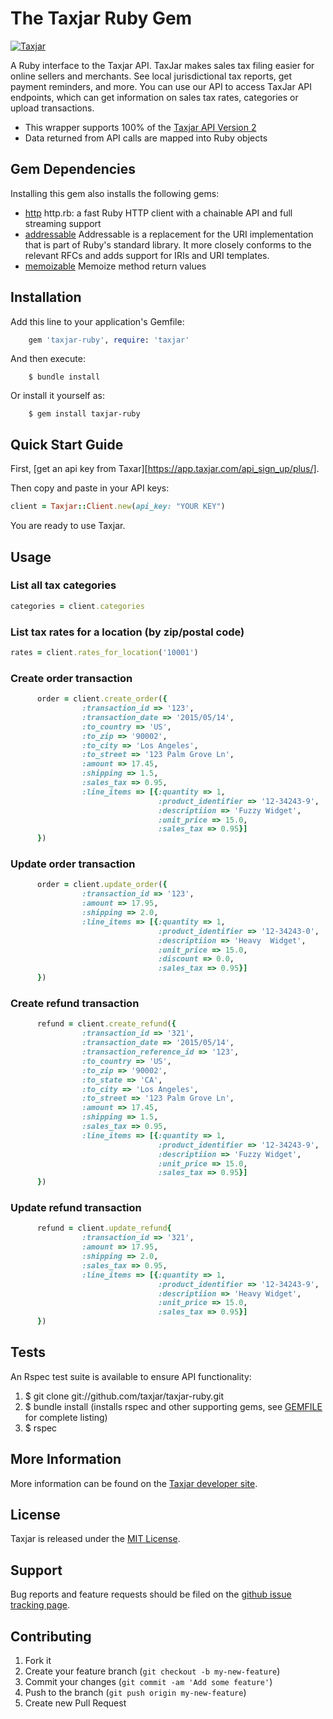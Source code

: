 # The Taxjar Ruby Gem
[![Taxjar](http://www.taxjar.com/img/TJ_logo_color_office_png.png)](http://developers.taxjar.com)

A Ruby interface to the Taxjar API. TaxJar makes sales tax filing easier for online sellers and merchants. 
See local jurisdictional tax reports, get payment reminders, and more. You can use our API to access TaxJar API endpoints, 
which can get information on sales tax rates, categories or upload transactions.

* This wrapper supports 100% of the [Taxjar API Version 2](http://developers.taxjar.com/api/#introduction)
* Data returned from API calls are mapped into Ruby objects


## Gem Dependencies
Installing this gem also installs the following gems:

* [http](https://github.com/httprb/http.rb) http.rb: a fast Ruby HTTP client with a chainable API and full streaming support
* [addressable](https://github.com/sporkmonger/addressable) Addressable is a replacement for the URI implementation that is part of Ruby's standard library. It more closely conforms to the relevant RFCs and adds support for IRIs and URI templates.
* [memoizable](https://github.com/dkubb/memoizable) Memoize method return values

## Installation

Add this line to your application's Gemfile:
```ruby
    gem 'taxjar-ruby', require: 'taxjar'
```
And then execute:
```shell
    $ bundle install
```
Or install it yourself as:
```shell
    $ gem install taxjar-ruby
```
## Quick Start Guide

First, [get an api key from Taxar][https://app.taxjar.com/api_sign_up/plus/].

Then copy and paste in your API keys:

```ruby
client = Taxjar::Client.new(api_key: "YOUR KEY")
```


You are ready to use Taxjar.

## Usage

### List all tax categories
```ruby
categories = client.categories

```
### List tax rates for a location (by zip/postal code)
```ruby
rates = client.rates_for_location('10001')
```

### Create order transaction
```ruby
      order = client.create_order({
                :transaction_id => '123',
                :transaction_date => '2015/05/14',
                :to_country => 'US',
                :to_zip => '90002',
                :to_city => 'Los Angeles',
                :to_street => '123 Palm Grove Ln',
                :amount => 17.45,
                :shipping => 1.5,
                :sales_tax => 0.95,
                :line_items => [{:quantity => 1,
                                 :product_identifier => '12-34243-9',
                                 :descriptiion => 'Fuzzy Widget',
                                 :unit_price => 15.0,
                                 :sales_tax => 0.95}]
      })
```

### Update order transaction
```ruby
      order = client.update_order({
                :transaction_id => '123',
                :amount => 17.95,
                :shipping => 2.0,
                :line_items => [{:quantity => 1,
                                 :product_identifier => '12-34243-0',
                                 :descriptiion => 'Heavy  Widget',
                                 :unit_price => 15.0,
                                 :discount => 0.0,
                                 :sales_tax => 0.95}]
      })
```

### Create refund transaction
```ruby
      refund = client.create_refund({
                :transaction_id => '321',
                :transaction_date => '2015/05/14',
                :transaction_reference_id => '123',
                :to_country => 'US',
                :to_zip => '90002',
                :to_state => 'CA',
                :to_city => 'Los Angeles',
                :to_street => '123 Palm Grove Ln',
                :amount => 17.45,
                :shipping => 1.5,
                :sales_tax => 0.95,
                :line_items => [{:quantity => 1,
                                 :product_identifier => '12-34243-9',
                                 :descriptiion => 'Fuzzy Widget',
                                 :unit_price => 15.0,
                                 :sales_tax => 0.95}]
      })
```

### Update refund transaction
```ruby
      refund = client.update_refund{
                :transaction_id => '321',
                :amount => 17.95,
                :shipping => 2.0,
                :sales_tax => 0.95,
                :line_items => [{:quantity => 1,
                                 :product_identifier => '12-34243-9',
                                 :descriptiion => 'Heavy Widget',
                                 :unit_price => 15.0,
                                 :sales_tax => 0.95}]
      })
```
## Tests
An Rspec test suite is available to ensure API functionality:

1. $ git clone git://github.com/taxjar/taxjar-ruby.git
2. $ bundle install (installs rspec and other supporting gems, see
   [GEMFILE](https://github.com/taxjar/taxjar-ruby/blob/master/Gemfile)
   for complete listing)
3. $ rspec

## More Information
More information can be found on the [Taxjar developer site](https://developers.taxjar.com).

## License
Taxjar is released under the [MIT
License](https://github.com/taxjar/taxjar-ruby/blob/master/LICENSE.txt).

## Support
Bug reports and feature requests should be filed on the [github issue
tracking page](https://github.com/taxjar/taxjar-ruby/issues). 

## Contributing

1. Fork it
2. Create your feature branch (`git checkout -b my-new-feature`)
3. Commit your changes (`git commit -am 'Add some feature'`)
4. Push to the branch (`git push origin my-new-feature`)
5. Create new Pull Request
